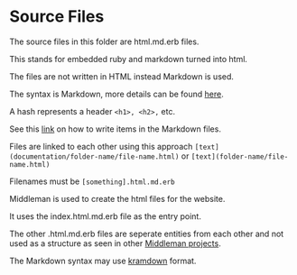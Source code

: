 # Source Files

The source files in this folder are html.md.erb files.

This stands for embedded ruby and markdown turned into html.

The files are not written in HTML instead Markdown is used.

The syntax is Markdown, more details can be found [here](https://daringfireball.net/projects/markdown/).

A hash represents a header `<h1>, <h2>,` etc.

See this [link](https://tdt-documentation.london.cloudapps.digital/write_docs/content/#write-your-content) on how to write items in the Markdown files.

Files are linked to each other using this approach `[text](documentation/folder-name/file-name.html)` or `[text](folder-name/file-name.html)`

Filenames must be `[something].html.md.erb`

Middleman is used to create the html files for the website.

It uses the index.html.md.erb file as the entry point.

The other .html.md.erb files are seperate entities from each other and not used as a structure as seen in other [Middleman projects](https://tdt-documentation.london.cloudapps.digital/configure_project/structure_docs/#structure-your-documentation).

The Markdown syntax may use [kramdown](https://kramdown.gettalong.org/syntax.html) format.
